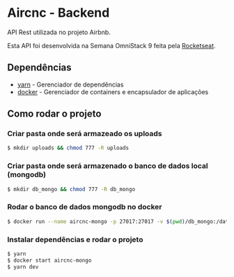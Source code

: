 # Aircnc - Backend

API Rest utilizada no projeto Airbnb.

Esta API foi desenvolvida na Semana OmniStack 9 feita pela [Rocketseat](https://rocketseat.com.br/).

## Dependências

- [yarn](https://yarnpkg.com/pt-BR/) - Gerenciador de dependências
- [docker](https://www.docker.com/) - Gerenciador de containers e encapsulador de aplicações

## Como rodar o projeto

### Criar pasta onde será armazeado os uploads

```sh
$ mkdir uploads && chmod 777 -R uploads
```

### Criar pasta onde será armazenado o banco de dados local (mongodb)

```sh
$ mkdir db_mongo && chmod 777 -R db_mongo
```

### Rodar o banco de dados mongodb no docker

```sh
$ docker run --name aircnc-mongo -p 27017:27017 -v $(pwd)/db_mongo:/data/db -d mongo:4.2.0
```

### Instalar dependências e rodar o projeto

```sh
$ yarn
$ docker start aircnc-mongo
$ yarn dev
```